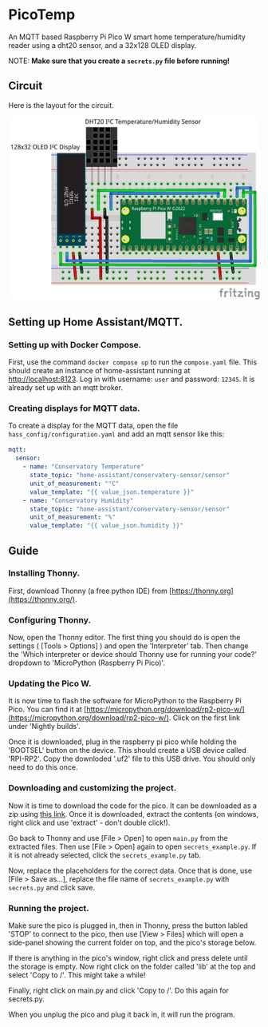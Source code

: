 # PicoTemp

An MQTT based Raspberry Pi Pico W smart home temperature/humidity reader using a dht20 sensor, and a 32x128 OLED display.

NOTE: **Make sure that you create a `secrets.py` file before running!**

## Circuit

Here is the layout for the circuit.

![A circuit diagram](diagram.png "Made in Fritzing")

## Setting up Home Assistant/MQTT.

### Setting up with Docker Compose.

First, use the command `docker compose up` to run the `compose.yaml` file. This should create an instance of home-assistant running at [http://localhost:8123](http://localhost:8123). Log in with username: `user` and password: `12345`. It is already set up with an mqtt broker.

### Creating displays for MQTT data.

To create a display for the MQTT data, open the file `hass_config/configuration.yaml` and add an mqtt sensor like this:
```yaml
mqtt:
  sensor:
    - name: "Conservatory Temperature"
      state_topic: "home-assistant/conservatory-sensor/sensor"
      unit_of_measurement: "°C"
      value_template: "{{ value_json.temperature }}"
    - name: "Conservatory Humidity"
      state_topic: "home-assistant/conservatory-sensor/sensor"
      unit_of_measurement: "%"
      value_template: "{{ value_json.humidity }}"
```

## Guide

### Installing Thonny.

First, download Thonny (a free python IDE) from [https://thonny.org](https://thonny.org/).

### Configuring Thonny.

Now, open the Thonny editor. The first thing you should do is open the settings ( [Tools > Options] ) and open the 'Interpreter' tab. 
Then change the 'Which interpreter or device should Thonny use for running your code?' dropdown to 'MicroPython (Raspberry Pi Pico)'.

### Updating the Pico W.

It is now time to flash the software for MicroPython to the Raspberry Pi Pico. You can find it at [https://micropython.org/download/rp2-pico-w/](https://micropython.org/download/rp2-pico-w/). Click on the first link under 'Nightly builds'.

Once it is downloaded, plug in the raspberry pi pico while holding the 'BOOTSEL' button on the device. This should create a USB device called 'RPI-RP2'. Copy the downloded '.uf2' file to this USB drive. You should only need to do this once.

### Downloading and customizing the project.

Now it is time to download the code for the pico. It can be downloaded as a zip using [this link](https://github.com/a-h/picotemp/archive/refs/heads/main.zip). Once it is downloaded, extract the contents (on windows, right click and use 'extract' - don't double click!). 

Go back to Thonny and use [File > Open] to open `main.py` from the extracted files. Then use [File > Open] again to open `secrets_example.py`. If it is not already selected, click the `secrets_example.py` tab.

Now, replace the placeholders for the correct data. Once that is done, use [File > Save as...], replace the file name of `secrets_example.py` with `secrets.py` and click save.

### Running the project.

Make sure the pico is plugged in, then in Thonny, press the button labled 'STOP' to connect to the pico, then use [View > Files] which will open a side-panel showing the current folder on top, and the pico's storage below.

If there is anything in the pico's window, right click and press delete until the storage is empty. Now right click on the folder called 'lib' at the top and select 'Copy to /'. This might take a while!

Finally, right click on main.py and click 'Copy to /'. Do this again for secrets.py.

When you unplug the pico and plug it back in, it will run the program.

